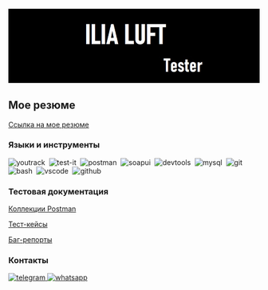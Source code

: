![Header](https://github.com/IliaLuft/IliaLuft/blob/main/assets/ILIALUFTPNG.jpg)

## Мое резюме
[Cсылка на мое резюме](https://omsk.hh.ru/resume/431b2586ff0c5dc53f0039ed1f646c31564b71) 

### Языки и инструменты
<div>
  <img src="https://upload.wikimedia.org/wikipedia/commons/thumb/8/8d/YouTrack_Icon.svg/1024px-YouTrack_Icon.svg.png?20200803082248" title="youtrack" alt="youtrack" width="40" height="40"/>&nbsp
  <img src="https://docs.testit.software/images/testit_logo_icon_blue.png" title="test-it" alt="test-it" width="40" height="40"/>&nbsp
  <img src="https://logo.svgcdn.com/d/postman-original.png" title="postman" alt="postman" width="40" height="40"/>&nbsp
  <img src="https://static0.smartbear.co/smartbearbrand/media/images/home/soapui-icon.svg" title="soapui" alt="soapui" width="40" height="40"/>&nbsp
  <img src="https://d33wubrfki0l68.cloudfront.net/38b5c953a4667366685d55db55d057c86db1fc54/a0fdc/static/acae6b24d940347661ca901ea07f47c1/chrome-dev-logo-icon.png" title="devtools" alt="devtools" width="40" height="40"/>&nbsp
  <img src="https://cdn.jsdelivr.net/gh/devicons/devicon/icons/mysql/mysql-original.svg" title="mysql" alt="mysql" width="40" height="40"/>&nbsp
  <img src="https://cdn.jsdelivr.net/gh/devicons/devicon/icons/git/git-original.svg" title="git" alt="git" width="40" height="40"/>&nbsp
  <img src="https://upload.wikimedia.org/wikipedia/commons/thumb/4/4b/Bash_Logo_Colored.svg/1024px-Bash_Logo_Colored.svg.png?20180723054350" title="bash" alt="bash" width="40" height="40"/>&nbsp
  <img src="https://cdn.jsdelivr.net/gh/devicons/devicon/icons/vscode/vscode-original.svg" title="vscode" alt="vscode" width="40" height="40"/>&nbsp
  <img src="https://github.githubassets.com/assets/GitHub-Mark-ea2971cee799.png" title="github" alt="github" width="40" height="40"/>&nbsp
</div>

### Тестовая документация

[Коллекции Postman](https://github.com/IliaLuft/PostmanCollections)

[Тест-кейсы](https://github.com/IliaLuft/TestCases)

[Баг-репорты](https://github.com/IliaLuft/Bug-Reports)

### Контакты

<div id="badges">
    <a href="https://t.me/ilialuft" target="_blank">
      <img src="https://cdn-icons-png.flaticon.com/512/2111/2111646.png" width="40" height="40" alt="telegram" />
    </a>
    <a href="https://wa.me/79514192159)" target="_blank">
      <img src="https://logo-teka.com/wp-content/uploads/2025/06/whatsapp-sign-logo.svg" width="40" height="40" alt="whatsapp" />
    </a>
  </div>

 